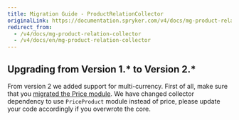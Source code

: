 ```yaml
---
title: Migration Guide - ProductRelationCollector
originalLink: https://documentation.spryker.com/v4/docs/mg-product-relation-collector
redirect_from:
  - /v4/docs/mg-product-relation-collector
  - /v4/docs/en/mg-product-relation-collector
---
```


## Upgrading from Version 1.* to Version 2.*

From version 2 we added support for multi-currency. First of all, make sure that you [migrated the Price module](/docs/scos/dev/migration-and-integration/202001.0/module-migration-guides/mg-price). We have changed collector dependency to use `PriceProduct` module instead of price, please update your code accordingly if you overwrote the core.

<!-- 
* [Learn more about Products in multi-store environment](https://documentation.spryker.com/v4/docs/product-store-relation-under-the-hood)-->

<!-- Last review date: Nov 23, 2017 by Aurimas Ličkus -->
